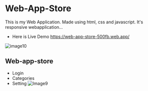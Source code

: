 # Web-App-Store

This is my Web Application. Made using html, css and javascript. It's responsive webapplication... 

- Here is Live Demo https://web-app-store-500fb.web.app/

![image10](https://user-images.githubusercontent.com/90317197/151930789-66f83d1d-555f-4cc5-87d3-ea6e8ea56596.JPG)


## Web-app-store

- Login
- Categories
- Setting
![Image9](https://user-images.githubusercontent.com/90317197/147950944-a27a6526-6253-457b-a4e7-d4e516f2d0bc.JPG)





